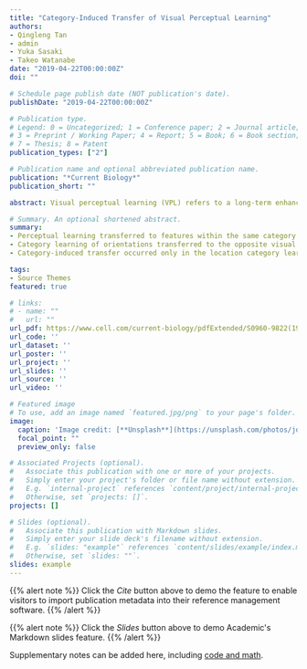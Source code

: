```yaml
---
title: "Category-Induced Transfer of Visual Perceptual Learning"
authors:
- Qingleng Tan
- admin
- Yuka Sasaki
- Takeo Watanabe
date: "2019-04-22T00:00:00Z"
doi: ""

# Schedule page publish date (NOT publication's date).
publishDate: "2019-04-22T00:00:00Z"

# Publication type.
# Legend: 0 = Uncategorized; 1 = Conference paper; 2 = Journal article;
# 3 = Preprint / Working Paper; 4 = Report; 5 = Book; 6 = Book section;
# 7 = Thesis; 8 = Patent
publication_types: ["2"]

# Publication name and optional abbreviated publication name.
publication: "*Current Biology*"
publication_short: ""

abstract: Visual perceptual learning (VPL) refers to a long-term enhancement of visual task performance as a result of visual experience. VPL is generally specific for the trained visual feature, meaning that training on a feature leads to performance enhancement only on the feature and those in its close vicinity. In the meantime, visual perception is often categorical. This may partially be because the ecological importance of a stimulus is usually determined by the category to which the stimulus belongs (e.g., snake, lightning, and fish). Thus, it would be advantageous to an observer if encountering or working on a feature from a category increases sensitivity to features under the same category. However, studies of VPL have used uncategorized features. Here, we found a category-induced transfer of VPL, where VPL of an orientation transferred to untrained orientations within the same category as the trained orientation, but not orientations from the different category. Furthermore, we found that, although category learning transferred to other locations in the visual field, the category-induced transfer of VPL occurred only when visual stimuli for the category learning and those for VPL training were presented at the same location. These results altogether suggest that feature specificity in VPL is greatly influenced by cognitive processing, such as categorization in a top-down fashion. In an environment where features are categorically organized, VPL may be more generalized across features under the same category. Such generalization implies that VPL is of more ecological significance than has been thought.

# Summary. An optional shortened abstract.
summary: 
- Perceptual learning transferred to features within the same category as the trained
- Category learning of orientations transferred to the opposite visual hemifield
- Category-induced transfer occurred only in the location category learning occurred

tags:
- Source Themes
featured: true

# links:
# - name: ""
#   url: ""
url_pdf: https://www.cell.com/current-biology/pdfExtended/S0960-9822(19)30268-4
url_code: ''
url_dataset: ''
url_poster: ''
url_project: ''
url_slides: ''
url_source: ''
url_video: ''

# Featured image
# To use, add an image named `featured.jpg/png` to your page's folder. 
image:
  caption: 'Image credit: [**Unsplash**](https://unsplash.com/photos/jdD8gXaTZsc)'
  focal_point: ""
  preview_only: false

# Associated Projects (optional).
#   Associate this publication with one or more of your projects.
#   Simply enter your project's folder or file name without extension.
#   E.g. `internal-project` references `content/project/internal-project/index.md`.
#   Otherwise, set `projects: []`.
projects: []

# Slides (optional).
#   Associate this publication with Markdown slides.
#   Simply enter your slide deck's filename without extension.
#   E.g. `slides: "example"` references `content/slides/example/index.md`.
#   Otherwise, set `slides: ""`.
slides: example
---
```


{{% alert note %}}
Click the *Cite* button above to demo the feature to enable visitors to import publication metadata into their reference management software.
{{% /alert %}}

{{% alert note %}}
Click the *Slides* button above to demo Academic's Markdown slides feature.
{{% /alert %}}

Supplementary notes can be added here, including [code and math](https://sourcethemes.com/academic/docs/writing-markdown-latex/).
